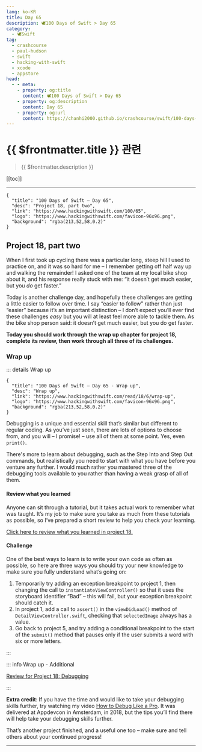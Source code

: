```yaml
---
lang: ko-KR
title: Day 65
description: 🕊️100 Days of Swift > Day 65
category:
  - 🕊️Swift
tag: 
  - crashcourse
  - paul-hudson
  - swift
  - hacking-with-swift
  - xcode
  - appstore
head:
  - - meta:
    - property: og:title
      content: 🕊️100 Days of Swift > Day 65
    - property: og:description
      content: Day 65
    - property: og:url
      content: https://chanhi2000.github.io/crashcourse/swift/100-days-of-swift/65.html
---
```


# {{ $frontmatter.title }} 관련

> {{ $frontmatter.description }}

[[toc]]

---

```component VPCard
{
  "title": "100 Days of Swift – Day 65",
  "desc": "Project 18, part two",
  "link": "https://www.hackingwithswift.com/100/65",
  "logo": "https://www.hackingwithswift.com/favicon-96x96.png",
  "background": "rgba(213,52,58,0.2)"
}
```

## Project 18, part two

When I first took up cycling there was a particular long, steep hill I used to practice on, and it was so hard for me – I remember getting off half way up and walking the remainder! I asked one of the team at my local bike shop about it, and his response really stuck with me: “it doesn’t get much easier, but you _do_ get faster.”

Today is another challenge day, and hopefully these challenges are getting a little easier to follow over time. I say “easier to follow” rather than just “easier” because it’s an important distinction – I don’t expect you’ll ever find these challenges _easy_ but you will at least feel more able to tackle them. As the bike shop person said: it doesn’t get much easier, but you do get faster.

__Today you should work through the wrap up chapter for project 18, complete its review, then work through all three of its challenges.__

### Wrap up

::: details Wrap up

```component VPCard
{
  "title": "100 Days of Swift – Day 65 - Wrap up",
  "desc": "Wrap up",
  "link": "https://www.hackingwithswift.com/read/18/6/wrap-up",
  "logo": "https://www.hackingwithswift.com/favicon-96x96.png",
  "background": "rgba(213,52,58,0.2)"
}
```

<VidStack src="youtube/-aVkhSa9QWY"/>

Debugging is a unique and essential skill that’s similar but different to regular coding. As you’ve just seen, there are lots of options to choose from, and you will – I promise! – use all of them at some point. Yes, even `print()`.

There's more to learn about debugging, such as the Step Into and Step Out commands, but realistically you need to start with what you have before you venture any further. I would much rather you mastered three of the debugging tools available to you rather than having a weak grasp of all of them.

#### Review what you learned

Anyone can sit through a tutorial, but it takes actual work to remember what was taught. It’s my job to make sure you take as much from these tutorials as possible, so I’ve prepared a short review to help you check your learning.

[Click here to review what you learned in project 18.][project-18-debugging]

#### Challenge

One of the best ways to learn is to write your own code as often as possible, so here are three ways you should try your new knowledge to make sure you fully understand what’s going on:

1. Temporarily try adding an exception breakpoint to project 1, then changing the call to `instantiateViewController()` so that it uses the storyboard identifier “Bad” – this will fail, but your exception breakpoint should catch it.
2. In project 1, add a call to `assert()` in the `viewDidLoad()` method of <FontIcon icon="fas fa-dove"/>`DetailViewController.swift`, checking that `selectedImage` always has a value.
3. Go back to project 5, and try adding a conditional breakpoint to the start of the `submit()` method that pauses only if the user submits a word with six or more letters.

:::

::: info Wrap up - Additional

[Review for Project 18: Debugging][project-18-debugging]

:::

__Extra credit__: If you have the time and would like to take your debugging skills further, try watching my video [How to Debug Like a Pro](https://appdevcon.nl/session/how-to-debug-like-a-pro). It was delivered at Appdevcon in Amsterdam, in 2018, but the tips you’ll find there will help take your debugging skills further.

That’s another project finished, and a useful one too – make sure and tell others about your continued progress!

---

<TagLinks />

[project-18-debugging]: https://www.hackingwithswift.com/review/hws/project-18-debugging